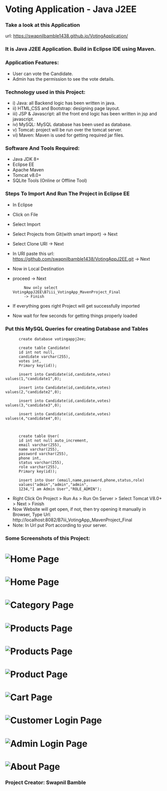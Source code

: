 # Voting Application - Java J2EE

### Take a look at this Application
url: https://swapnilbamble1438.github.io/VotingApplication/

### It is Java J2EE Application. Build in Eclipse IDE using Maven.


### Application Features:
- User can vote the Candidate.
- Admin has the permission to see the vote details.

### Technology used in this Project: 
- i) Java: all Backend logic has been written in java.
- ii) HTML,CSS and Bootstrap: designing page layout.
- iii) JSP & Javascript: all the front end logic has been written in jsp and javascript. 
- iv) MySQL: MySQL database has been used as database. 
- v) Tomcat: project will be run over the tomcat server.
- vi) Maven: Maven is used for getting required jar files.

### Software And Tools Required:
- Java JDK 8+
- Eclipse EE
- Apache Maven
- Tomcat v8.0+
- SQLite Tools (Online or Offline Tool)

### Steps To Import And Run The Project in Eclipse EE
- In Eclipse
- Click on File
- Select Import
- Select Projects from Git(with smart import) -> Next
- Select Clone URI -> Next
- In URI paste this url: https://github.com/swapnilbamble1438/VotingAppJ2EE.git
  -> Next
-  Now in Local Destination

-  proceed -> Next

            Now only select VotingAppJ2EE\B7iii_VotingApp_MavenProject_Final
            -> Finish
  
-  If everything goes right Project will get successfully imported
-  Now wait for few seconds for getting things properly loaded

  ### Put this MySQL Queries for creating Database and Tables

          create database votingappj2ee;
          
          create table Candidate(
          id int not null,
          candidate varchar(255),
          votes int,
          Primary key(id));
          
          insert into Candidate(id,candidate,votes) values(1,"candidate1",0);
          
          insert into Candidate(id,candidate,votes) values(2,"candidate2",0);
          
          insert into Candidate(id,candidate,votes) values(3,"candidate3",0);
          
          insert into Candidate(id,candidate,votes) values(4,"candidate4",0);



          create table User(
          id int not null auto_increment,
          email varchar(255),
          name varchar(255),
          password varchar(255),
          phone int,
          status varchar(255),
          role varchar(255),
          Primary key(id));
          
          insert into User (email,name,password,phone,status,role)
          values("admin","admin","admin",
          1234,"I am Admin User","ROLE_ADMIN");



-  Right Click On Project > Run As > Run On Server > Select Tomcat V8.0+ > Next > Finish
-  Now Website will get open, if not, then try opening it manually in Browser,
   Type Url: http://localhost:8082/B7iii_VotingApp_MavenProject_Final
-  Note: In Url put Port according to your server.
  


### Some Screenshots of this Project:
![Home Page](a1.png)
==================================================================================================================================================================
![Home Page](a1ii.png)
==================================================================================================================================================================
![Category Page](a2.png)
==================================================================================================================================================================
![Products Page](a3.png)
==================================================================================================================================================================
![Products Page](a4.png)
==================================================================================================================================================================
![Product Page](a5.png)
==================================================================================================================================================================
![Cart Page](a6.png)
==================================================================================================================================================================
![Customer Login Page](a7.png)
==================================================================================================================================================================
![Admin Login Page](a8.png)
==================================================================================================================================================================
![About Page](a9.png)
==================================================================================================================================================================





   


### Project Creator: Swapnil Bamble



